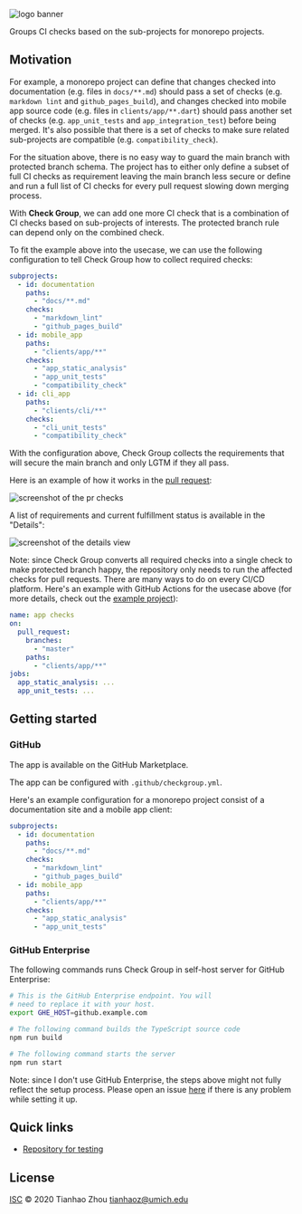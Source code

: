 ![logo banner](https://github.com/tianhaoz95/check-group/raw/master/docs/assets/logo/banner_rounded.png)

Groups CI checks based on the sub-projects for monorepo projects.

## Motivation

For example, a monorepo project can define that changes checked into documentation (e.g. files in `docs/**.md`) should pass a set of checks (e.g. `markdown lint` and `github_pages_build`), and changes checked into mobile app source code (e.g. files in `clients/app/**.dart`) should pass another set of checks (e.g. `app_unit_tests` and  `app_integration_test`) before being merged. It's also possible that there is a set of checks to make sure related sub-projects are compatible (e.g. `compatibility_check`).

For the situation above, there is no easy way to guard the main branch with protected branch schema. The project has to either only define a subset of full CI checks as requirement leaving the main branch less secure or define and run a full list of CI checks for every pull request slowing down merging process.

With **Check Group**, we can add one more CI check that is a combination of CI checks based on sub-projects of interests. The protected branch rule can depend only on the combined check.

To fit the example above into the usecase, we can use the following configuration to tell Check Group how to collect required checks:

```yml
subprojects:
  - id: documentation
    paths:
      - "docs/**.md"
    checks:
      - "markdown_lint"
      - "github_pages_build"
  - id: mobile_app
    paths:
      - "clients/app/**"
    checks:
      - "app_static_analysis"
      - "app_unit_tests"
      - "compatibility_check"
  - id: cli_app
    paths:
      - "clients/cli/**"
    checks:
      - "cli_unit_tests"
      - "compatibility_check"
```

With the configuration above, Check Group collects the requirements that will secure the main branch and only LGTM if they all pass.

Here is an example of how it works in the [pull request](https://github.com/tianhaoz95/check-group-demo/pull/1):

![screenshot of the pr checks](https://github.com/tianhaoz95/check-group/raw/master/docs/assets/screenshot/example_pr_checks.png)

A list of requirements and current fulfillment status is available in the "Details":

![screenshot of the details view](https://github.com/tianhaoz95/check-group/raw/master/docs/assets/screenshot/check_details.png)

Note: since Check Group converts all required checks into a single check to make protected branch happy, the repository only needs to run the affected checks for pull requests. There are many ways to do on every CI/CD platform. Here's an example with GitHub Actions for the usecase above (for more details, check out the [example project](https://github.com/tianhaoz95/check-group-demo)):

```yml
name: app checks
on:
  pull_request:
    branches:
      - "master"
    paths:
      - "clients/app/**"
jobs:
  app_static_analysis: ...
  app_unit_tests: ...
```

## Getting started

### GitHub

The app is available on the GitHub Marketplace.

The app can be configured with `.github/checkgroup.yml`.

Here's an example configuration for a monorepo project consist of a documentation site and a mobile app client:

```yml
subprojects:
  - id: documentation
    paths:
      - "docs/**.md"
    checks:
      - "markdown_lint"
      - "github_pages_build"
  - id: mobile_app
    paths:
      - "clients/app/**"
    checks:
      - "app_static_analysis"
      - "app_unit_tests"
```

### GitHub Enterprise

The following commands runs Check Group in self-host server for GitHub Enterprise:

```bash
# This is the GitHub Enterprise endpoint. You will
# need to replace it with your host.
export GHE_HOST=github.example.com

# The following command builds the TypeScript source code
npm run build

# The following command starts the server
npm run start
```

Note: since I don't use GitHub Enterprise, the steps above might not fully reflect the setup process. Please open an issue [here](https://github.com/tianhaoz95/check-group/issues) if there is any problem while setting it up.

## Quick links

- [Repository for testing](https://github.com/tianhaoz95/check-group-test)

## License

[ISC](LICENSE) © 2020 Tianhao Zhou [tianhaoz@umich.edu](mailto:tianhaoz@umich.edu)
